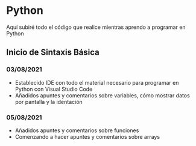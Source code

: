 # Python
Aquí subiré todo el código que realice mientras aprendo a programar en Python 

## Inicio de Sintaxis Básica

### 03/08/2021
* Establecido IDE con todo el material necesario para programar en Python con Visual Studio Code
* Añadidos apuntes y comentarios sobre variables, cómo mostrar datos por pantalla y la identación


### 05/08/2021
* Añadidos apuntes y comentarios sobre funciones
* Comenzando a hacer apuntes y comentarios sobre arrays